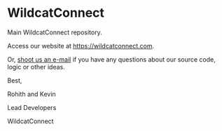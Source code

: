 # WildcatConnect
Main WildcatConnect repository.

Access our website at https://wildcatconnect.com.

Or, [shoot us an e-mail](mailto:team@wildcatconnect.com) if you have any questions about our source code, logic or other ideas.

Best,

Rohith and Kevin

Lead Developers

WildcatConnect